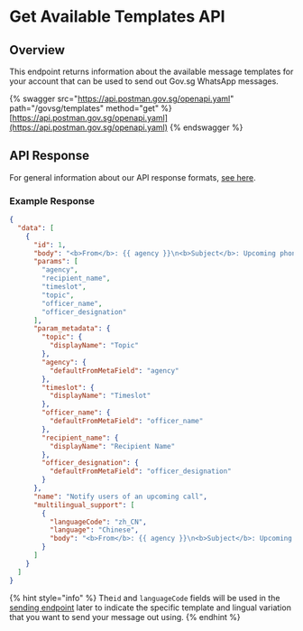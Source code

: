 # Get Available Templates API

## Overview

This endpoint returns information about the available message templates for your account that can be used to send out Gov.sg WhatsApp messages.

{% swagger src="https://api.postman.gov.sg/openapi.yaml" path="/govsg/templates" method="get" %}
[https://api.postman.gov.sg/openapi.yaml](https://api.postman.gov.sg/openapi.yaml)
{% endswagger %}

## API Response

For general information about our API response formats, [see here](../../overview/api-response-formats.md).

### Example Response

```json
{
  "data": [
    {
      "id": 1,
      "body": "<b>From</b>: {{ agency }}\n<b>Subject</b>: Upcoming phone call\n\nDear {{ recipient_name }},\nWe will be calling you today between {{ timeslot }} about {{ topic }}. We request your availability during this period.\n\nSincerely,\n{{ officer_name }}\n{{ officer_designation }}\n{{ agency }}\n\n<i>This is an automated message. Please do not reply.</i>",
      "params": [
        "agency",
        "recipient_name",
        "timeslot",
        "topic",
        "officer_name",
        "officer_designation"
      ],
      "param_metadata": {
        "topic": {
          "displayName": "Topic"
        },
        "agency": {
          "defaultFromMetaField": "agency"
        },
        "timeslot": {
          "displayName": "Timeslot"
        },
        "officer_name": {
          "defaultFromMetaField": "officer_name"
        },
        "recipient_name": {
          "displayName": "Recipient Name"
        },
        "officer_designation": {
          "defaultFromMetaField": "officer_designation"
        }
      },
      "name": "Notify users of an upcoming call",
      "multilingual_support": [
        {
          "languageCode": "zh_CN",
          "language": "Chinese",
          "body": "<b>From</b>: {{ agency }}\n<b>Subject</b>: Upcoming phone call\n\nDear {{ recipient_name }},\nWe will be calling you today between {{ timeslot }} about {{ topic }}. We request your availability during this period.\n\nSincerely,\n{{ officer_name }}\n{{ officer_designation }}\n{{ agency }}\n\n<i>This is an automated message. Please do not reply.</i>"
        }
      ]
    }
  ]
}
```

{% hint style="info" %}
The`id` and `languageCode` fields will be used in the [sending endpoint]() later to indicate the specific template and lingual variation that you want to send your message out using.
{% endhint %}
